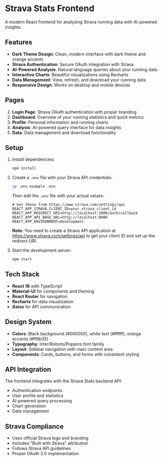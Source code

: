 # Strava Stats Frontend

A modern React frontend for analyzing Strava running data with AI-powered insights.

## Features

- **Dark Theme Design**: Clean, modern interface with dark theme and orange accents
- **Strava Authentication**: Secure OAuth integration with Strava
- **AI-Powered Analysis**: Natural language queries about your running data
- **Interactive Charts**: Beautiful visualizations using Recharts
- **Data Management**: View, refresh, and download your running data
- **Responsive Design**: Works on desktop and mobile devices

## Pages

1. **Login Page**: Strava OAuth authentication with proper branding
2. **Dashboard**: Overview of your running statistics and quick metrics
3. **Profile**: Personal information and running charts
4. **Analysis**: AI-powered query interface for data insights
5. **Data**: Data management and download functionality

## Setup

1. Install dependencies:
   ```bash
   npm install
   ```

2. Create a `.env` file with your Strava API credentials:
   ```bash
   cp .env.example .env
   ```
   
   Then edit the `.env` file with your actual values:
   ```
   # Get these from https://www.strava.com/settings/api
   REACT_APP_STRAVA_CLIENT_ID=your_strava_client_id
   REACT_APP_REDIRECT_URI=http://localhost:3000/auth/callback
   REACT_APP_API_BASE_URL=http://localhost:8000
   REACT_APP_ENVIRONMENT=development
   ```
   
   **Note**: You need to create a Strava API application at https://www.strava.com/settings/api to get your client ID and set up the redirect URI.

3. Start the development server:
   ```bash
   npm start
   ```

## Tech Stack

- **React 18** with TypeScript
- **Material-UI** for components and theming
- **React Router** for navigation
- **Recharts** for data visualization
- **Axios** for API communication

## Design System

- **Colors**: Black background (#000000), white text (#ffffff), orange accents (#ff6b35)
- **Typography**: Inter/Roboto/Poppins font family
- **Layout**: Sidebar navigation with main content area
- **Components**: Cards, buttons, and forms with consistent styling

## API Integration

The frontend integrates with the Strava Stats backend API:
- Authentication endpoints
- User profile and statistics
- AI-powered query processing
- Chart generation
- Data management

## Strava Compliance

- Uses official Strava logo and branding
- Includes "Built with Strava" attribution
- Follows Strava API guidelines
- Proper OAuth 2.0 implementation